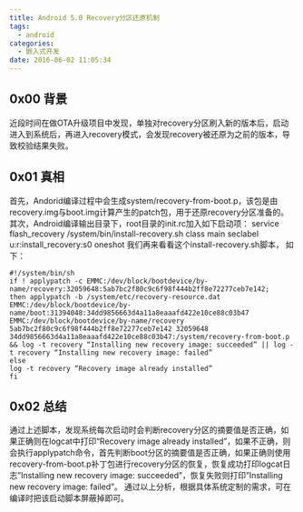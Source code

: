 ```yaml
---
title: Android 5.0 Recovery分区还原机制
tags:
  - android
categories:
  - 嵌入式开发
date: 2016-06-02 11:05:34
---
```


0x00 背景
-------

近段时间在做OTA升级项目中发现，单独对recovery分区刷入新的版本后，启动进入到系统后，再进入recovery模式，会发现recovery被还原为之前的版本，导致校验结果失败。

0x01 真相
-------

首先，Andorid编译过程中会生成system/recovery-from-boot.p，该包是由recovery.img与boot.img计算产生的patch包，用于还原recovery分区准备的。 
其次，Android编译输出目录下，root目录的init.rc加入如下启动项： service flash\_recovery /system/bin/install-recovery.sh class main seclabel u:r:install\_recovery:s0 oneshot 我们再来看看这个install-recovery.sh脚本，
如下： 
```
#!/system/bin/sh 
if ! applypatch -c EMMC:/dev/block/bootdevice/by-name/recovery:32059648:5ab7bc2f80c9c6f98f444b2ff8e72277ceb7e142; 
then applypatch -b /system/etc/recovery-resource.dat EMMC:/dev/block/bootdevice/by-name/boot:31394048:34dd9856663d4a11a8eaaafd422e10ce88c03b47 EMMC:/dev/block/bootdevice/by-name/recovery 5ab7bc2f80c9c6f98f444b2ff8e72277ceb7e142 32059648 34dd9856663d4a11a8eaaafd422e10ce88c03b47:/system/recovery-from-boot.p && log -t recovery “Installing new recovery image: succeeded” || log -t recovery “Installing new recovery image: failed” 
else 
log -t recovery “Recovery image already installed” 
fi
```
0x02 总结
-------

通过上述脚本，发现系统每次启动时会判断recovery分区的摘要值是否正确，如果正确则在logcat中打印“Recovery image already installed”，如果不正确，则会执行applypatch命令，首先判断boot分区的摘要值是否正确，如果正确则使用recovery-from-boot.p补丁包进行recovery分区的恢复，恢复成功打印logcat日志”Installing new recovery image: succeeded”，恢复失败则打印”Installing new recovery image: failed”。 通过以上分析，根据具体系统定制的需求，可在编译时把该启动脚本屏蔽掉即可。
